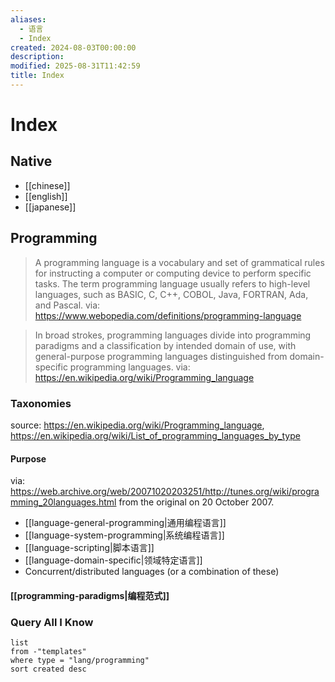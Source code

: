 ```yaml
---
aliases:
  - 语言
  - Index
created: 2024-08-03T00:00:00
description:
modified: 2025-08-31T11:42:59
title: Index
---
```


# Index

## Native

- [[chinese]]
- [[english]]
- [[japanese]]

## Programming

> A programming language is a vocabulary and set of grammatical rules for instructing a computer or computing device to perform specific tasks. The term programming language usually refers to high-level languages, such as BASIC, C, C++, COBOL, Java, FORTRAN, Ada, and Pascal.
> via: https://www.webopedia.com/definitions/programming-language

> In broad strokes, programming languages divide into programming paradigms and a classification by intended domain of use, with general-purpose programming languages distinguished from domain-specific programming languages.
> via: https://en.wikipedia.org/wiki/Programming_language

### Taxonomies

source: https://en.wikipedia.org/wiki/Programming_language, https://en.wikipedia.org/wiki/List_of_programming_languages_by_type

#### Purpose

via: https://web.archive.org/web/20071020203251/http://tunes.org/wiki/programming_20languages.html from the original on 20 October 2007.

  - [[language-general-programming|通用编程语言]]
  - [[language-system-programming|系统编程语言]]
  - [[language-scripting|脚本语言]]
  - [[language-domain-specific|领域特定语言]]
  - Concurrent/distributed languages (or a combination of these)

#### [[programming-paradigms|编程范式]]

### Query All I Know

```dataview
list
from -"templates"
where type = "lang/programming" 
sort created desc
```
